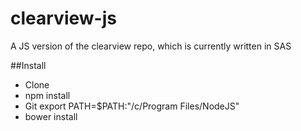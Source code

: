 clearview-js
============
A JS version of the clearview repo, which is currently written in SAS

##Install
* Clone
* npm install
* Git export PATH=$PATH:"/c/Program Files/NodeJS"
* bower install


